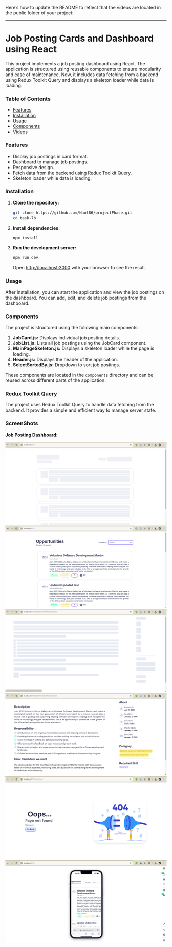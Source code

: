 Here’s how to update the README to reflect that the videos are located in the public folder of your project:

---

# Job Posting Cards and Dashboard using React

This project implements a job posting dashboard using React. The application is structured using reusable components to ensure modularity and ease of maintenance. Now, it includes data fetching from a backend using Redux Toolkit Query and displays a skeleton loader while data is loading.

### Table of Contents

- [Features](#features)
- [Installation](#installation)
- [Usage](#usage)
- [Components](#components)
- [Videos](#videos)

### Features

- Display job postings in card format.
- Dashboard to manage job postings.
- Responsive design.
- Fetch data from the backend using Redux Toolkit Query.
- Skeleton loader while data is loading.

### Installation

1. **Clone the repository:**

   ```bash
   git clone https://github.com/Naol86/projectPhase.git
   cd task-7b
   ```

2. **Install dependencies:**

   ```bash
   npm install
   ```

3. **Run the development server:**

   ```bash
   npm run dev
   ```

   Open [http://localhost:3000](http://localhost:3000) with your browser to see the result.

### Usage

After installation, you can start the application and view the job postings on the dashboard. You can add, edit, and delete job postings from the dashboard.

### Components

The project is structured using the following main components:

1. **JobCard.js:** Displays individual job posting details.
2. **JobList.js:** Lists all job postings using the JobCard component.
3. **MainPageSkeleton.js:** Displays a skeleton loader while the page is loading.
4. **Header.js:** Displays the header of the application.
5. **SelectSortedBy.js:** Dropdown to sort job postings.

These components are located in the `components` directory and can be reused across different parts of the application.

### Redux Toolkit Query

The project uses Redux Toolkit Query to handle data fetching from the backend. It provides a simple and efficient way to manage server state.

### ScreenShots

**Job Posting Dashboard:**

![skeleton of landing page](https://github.com/Naol86/projectPhase/blob/main/task-7b/public/demo/demo-1.png)
![landing page](https://github.com/Naol86/projectPhase/blob/main/task-7b/public/demo/demo-2.png)
![skeleton of detail page](https://github.com/Naol86/projectPhase/blob/main/task-7b/public/demo/demo-3.png)
![skeleton of detail page](https://github.com/Naol86/projectPhase/blob/main/task-7b/public/demo/demo-4.png)
![not found page](https://github.com/Naol86/projectPhase/blob/main/task-7b/public/demo/demo-9.png)
![responsive](https://github.com/Naol86/projectPhase/blob/main/task-7b/public/demo/demo-6.png)
